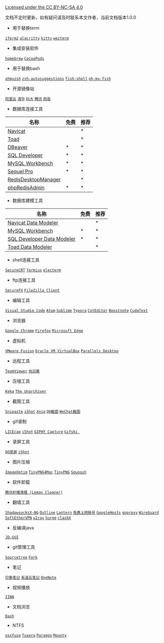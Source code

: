 [Licensed under the CC BY-NC-SA 4.0](https://creativecommons.org/licenses/by-nc-sa/4.0/deed.zh)

文档不定时更新，如有疑问请及时联系本文作者，当前文档版本1.0.0

- 用于替换term

[`iTerm2`](https://github.com/gnachman/iTerm2) [`alacritty`](https://github.com/alacritty/alacritty) [`kitty`](https://github.com/kovidgoyal/kitty) [`wezterm`](https://github.com/wez/wezterm) 

- 集成安装软件

[`homebrew`](https://brew.sh/) [`CocoaPods`](https://github.com/CocoaPods/CocoaPods) 

* 用于替换bash

[`ohmyzsh`](https://github.com/ohmyzsh/ohmyzsh) [`zsh-autosuggestions`](https://github.com/zsh-users/zsh-autosuggestions) [`fish-shell`](https://github.com/fish-shell/fish-shell) [`oh-my-fish`](https://github.com/oh-my-fish/oh-my-fish) 

- 开源镜像站

[`阿里云`](https://developer.aliyun.com/mirror/) [`清华`](https://mirrors.tuna.tsinghua.edu.cn/) [`科大`](https://mirrors.ustc.edu.cn/) [`腾讯`](https://mirrors.cloud.tencent.com/) [`网易`](http://mirrors.163.com/)

- 数据库连接工具

| 名称                                                         | 免费 | 推荐 |
| ------------------------------------------------------------ | ---- | ---- |
| [Navicat](https://www.navicat.com.cn/products)               |      | *    |
| [Toad](https://www.quest.com/toad/)                          |      | *    |
| [DBeaver](https://dbeaver.io/download/)                      | *    | *    |
| [SQL Developer](https://www.oracle.com/tools/downloads/sqldev-downloads.html) | *    | *    |
| [MySQL Workbench](https://dev.mysql.com/downloads/workbench/) | *    | *    |
| [Sequel Pro](https://github.com/sequelpro/sequelpro)         | *    | *    |
| [RedisDesktopManager](https://redisdesktop.com/pricing)      |      | *    |
| [phpRedisAdmin](https://github.com/ErikDubbelboer/phpRedisAdmin) | *    | *    |

- 数据库建模工具

| 名称                                                         | 免费 | 推荐 |
| ------------------------------------------------------------ | ---- | ---- |
| [Navicat Data Modeler](https://www.navicat.com.cn/products)  |      | *    |
| [MySQL Workbench](https://dev.mysql.com/downloads/workbench/) | *    | *    |
| [SQL Developer Data Modeler](https://www.oracle.com/tools/downloads/sql-data-modeler-downloads.html) | *    | *    |
| [Toad Data Modeler](https://www.quest.com/products/toad-data-modeler/) |      | *    |

- shell连接工具

[`SecureCRT`](https://www.vandyke.com/cgi-bin/releases.php?product=securecrt) [`Termius`](https://www.termius.com/mac-os) [`electerm`](https://github.com/electerm/electerm) 

- ftp连接工具

[`SecureFX`](https://www.vandyke.com/cgi-bin/releases.php?product=securefx) [`FileZilla Client`](https://filezilla-project.org/download.php?type=client)

- 编辑工具

[`Visual Studio Code`](https://github.com/microsoft/vscode) [`Atom`](https://github.com/atom/atom) [`Sublime`](https://www.sublimetext.com/3) [`Typora`](https://www.typora.io/) [`CotEditor`](https://github.com/coteditor/CotEditor) [`Boostnote`](https://github.com/BoostIO/Boostnote) [`CudaText`](http://uvviewsoft.com/cudatext/download.html) 

- 浏览器

[`Google Chrome`](https://www.google.cn/chrome/) [`Firefox`](https://www.firefox.com.cn/download/) [`Microsoft Edge`](https://www.microsoft.com/en-us/edge) 

- 虚拟机

[`VMware Fusion`](https://www.vmware.com/cn/products/fusion/fusion-evaluation.html) [`Oracle VM VirtualBox`](https://www.virtualbox.org/wiki/Downloads) [`Parallels Desktop`](https://www.parallels.cn/products/desktop/)

- 远程工具

[`TeamViewer`](https://www.teamviewer.cn/cn/download/mac-os/) [`向日葵`](https://sunlogin.oray.com/download/) 

- 压缩工具

[`Keka`](https://github.com/aonez/Keka) [`The Unarchiver`](https://www.theunarchiver.com/) 

- 截图工具

[`Snipaste`](https://www.snipaste.com/download.html) [`iShot`](https://www.better365.cn/) [`Xnip`](https://zh.xnipapp.com/) [`QQ截图`]() [`WeChat截图`]()

- gif录制

[`LICEcap`](https://github.com/justinfrankel/licecap) [`iShot`](https://www.better365.cn/) [`GIPHY Capture`](https://apps.apple.com/cn/app/giphy-capture-the-gif-maker/id668208984) [`Gifski `](https://apps.apple.com/cn/app/gifski/id1351639930)

- 录屏工具

[`QQ录屏`]() [`iShot`](https://www.better365.cn/)

- 图片压缩

[`ImageOptim`](https://imageoptim.com/mac) [`TinyPNG4Mac`](https://github.com/kyleduo/TinyPNG4Mac) [`TinyPNG`](https://tinypng.com/) [`Squoosh`](https://github.com/GoogleChromeLabs/squoosh) 

- 软件卸载

[`腾讯柠檬清理 (Lemon Cleaner)`](https://lemon.qq.com/)

- 翻墙工具

[`ShadowsocksX-NG`](https://github.com/shadowsocks/ShadowsocksX-NG) [`Outline`](https://github.com/Jigsaw-Code/outline-client) [`Lantern`](https://github.com/getlantern/lantern) [`免费上网账号`](https://free-ss.site/) [`GoogleHosts`](https://github.com/googlehosts/hosts) [`goproxy`](https://github.com/snail007/goproxy) [`WireGuard`](https://github.com/WireGuard/WireGuard) [`SoftEtherVPN`](https://github.com/SoftEtherVPN/SoftEtherVPN) [`v2ray`](https://github.com/v2ray/v2ray-core) [`Surge`](https://nssurge.com/) [`clashX`](https://github.com/yichengchen/clashX) 

- 反编译java

[`JD-GUI`](https://github.com/java-decompiler/jd-gui)

- git管理工具

[`Sourcetree`](https://www.sourcetreeapp.com/) [`Fork`](https://www.git-fork.com/)

- 笔记

[`印象笔记`](https://www.yinxiang.com/) [`有道云笔记`](https://note.youdao.com/) [`OneNote`](https://www.onenote.com/download)

- 视频播放

[`IINA`](https://github.com/iina/iina) 

- 文档浏览

[`Dash`](https://kapeli.com/dash) 

- NTFS

[`osxfuse`](https://github.com/osxfuse/osxfuse) [`Tuxera`](https://www.ntfsformac.cc/xiazai.html) [`Paragon`](https://www.ntfsformac.cn/xiazai.html) [`Mounty`](https://mounty.app/) 